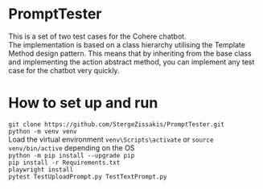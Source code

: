 # PromptTester
This is a set of two test cases for the Cohere chatbot.<br>
The implementation is based on a class hierarchy utilising the Template Method design pattern.
This means that by inheriting from the base class and implementing the action abstract method, you can implement any 
test case for the chatbot very quickly.


# How to set up and run
`git clone https://github.com/StergeZissakis/PromptTester.git`<br>
`python -m venv venv`<br>
Load the virtual environment `venv\Scripts\activate` or `source venv/bin/active` depending on the OS<br>
`python -m pip install --upgrade pip`<br>
`pip install -r Requirements.txt`<br>
`playwright install`<br>
`pytest TestUploadPrompt.py TestTextPrompt.py`


